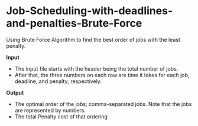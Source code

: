 # Job-Scheduling-with-deadlines-and-penalties-Brute-Force
Using Brute Force Algorithm to find the best order of jobs with the least penalty.

**Input**
- The input file starts with the header being the total number of jobs.
- After that, the three numbers on each row are time it takes for each job, deadline, and penalty; respectively.

**Output**
- The optimal order of the jobs; comma-separated jobs. Note that the jobs are represented by numbers.
- The total Penalty cost of that ordering

